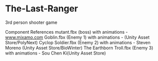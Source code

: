 # The-Last-Ranger
3rd person shooter game

Component References
mutant.fbx (boss) with animations - www.mixamo.com
Goblin.fbx (Enemy 1) with animations -  (Unity Asset Store/PolyNext)
Cyclop Soldier.fbx (Enemy 2) with animations  - Steven Moreno (Unity Asset Store/BioWinter)
The Earthborn Troll.fbx (Enemy 3) with animations - Sou Chen Ki(Unity Asset Store)
